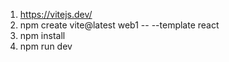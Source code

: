 1. https://vitejs.dev/
2. npm create vite@latest web1 -- --template react
3. npm install
4. npm run dev
